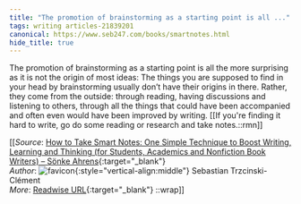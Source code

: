 ```yaml
---
title: "The promotion of brainstorming as a starting point is all ..."
tags: writing articles-21839201
canonical: https://www.seb247.com/books/smartnotes.html
hide_title: true
---
```


The promotion of brainstorming as a starting point is all the more surprising as it is not the origin of most ideas: The things you are supposed to find in your head by brainstorming usually don’t have their origins in there. Rather, they come from the outside: through reading, having discussions and listening to others, through all the things that could have been accompanied and often even would have been improved by writing.
[[If you're finding it hard to write, go do some reading or research and take notes.::rmn]]


[[_Source_: [How to Take Smart Notes: One Simple Technique to Boost Writing, Learning and Thinking (for Students, Academics and Nonfiction Book Writers) – Sönke Ahrens](https://www.seb247.com/books/smartnotes.html){:target="_blank"}<br>
_Author_: ![favicon](https://s2.googleusercontent.com/s2/favicons?domain=www.seb247.com){:style="vertical-align:middle"} Sebastian Trzcinski-Clément<br>
_More_: [Readwise URL](https://readwise.io/open/479124308){:target="_blank"}
::wrap]]